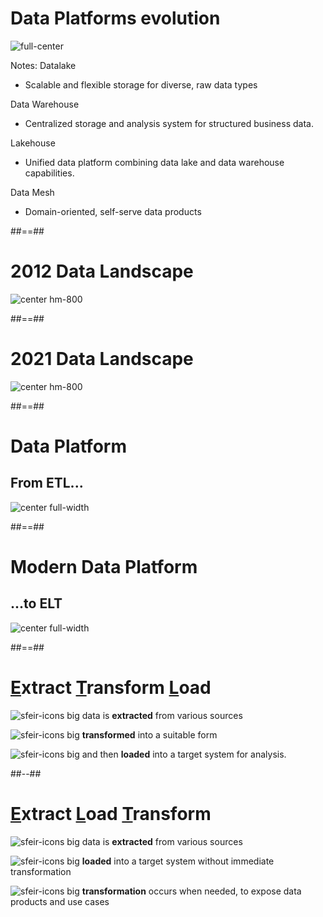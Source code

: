 # Data Platforms evolution

![full-center](./assets/images/docs/markdown/10-once-upon-a-time/data-architectures.svg)

Notes:
Datalake

- Scalable and flexible storage for diverse, raw data types

Data Warehouse

- Centralized storage and analysis system for structured business data.

Lakehouse

- Unified data platform combining data lake and data warehouse capabilities.

Data Mesh

- Domain-oriented, self-serve data products

##==##

# 2012 Data Landscape

![center hm-800](./assets/images/docs/markdown/10-once-upon-a-time/2012-data-landscape.png)

##==##

# 2021 Data Landscape

![center hm-800](./assets/images/docs/markdown/10-once-upon-a-time/2021-data-landscape.png)

##==##

# Data Platform

## From ETL...

![center full-width](./assets/images/docs/markdown/10-once-upon-a-time/data-platforms.svg)

##==##

# Modern Data Platform

## ...to ELT

![center full-width](./assets/images/docs/markdown/10-once-upon-a-time/modern-data-platforms.svg)

##==##

<!-- .slide: class="two-column" -->

# <u>E</u>xtract <u>T</u>ransform <u>L</u>oad

![sfeir-icons big](git-merge) data is **extracted** from various sources

![sfeir-icons big](tool) **transformed** into a suitable form

![sfeir-icons big](upload) and then **loaded** into a target system for analysis.

##--##

<!-- .slide: data-background="var(--black)" -->

# <u>E</u>xtract <u>L</u>oad <u>T</u>ransform

![sfeir-icons big](git-merge) data is **extracted** from various sources

![sfeir-icons big](upload) **loaded** into a target system without immediate transformation

![sfeir-icons big](tool) **transformation** occurs when needed, to expose data products and use cases
